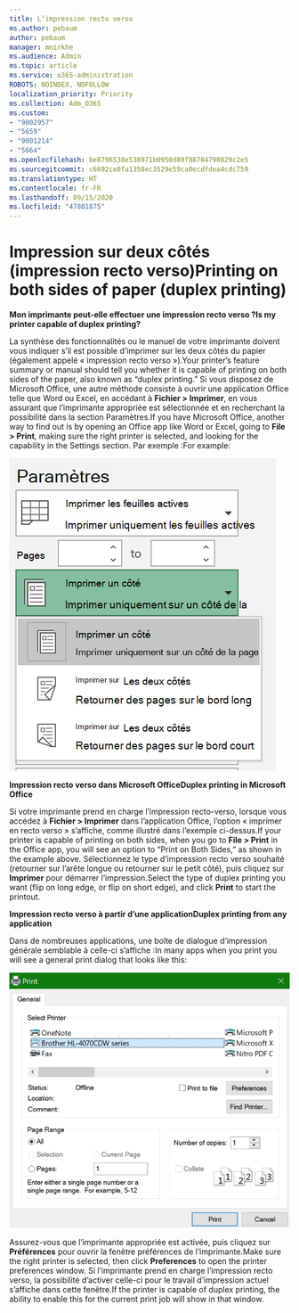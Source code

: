 ```yaml
---
title: L’impression recto verso
ms.author: pebaum
author: pebaum
manager: mnirkhe
ms.audience: Admin
ms.topic: article
ms.service: o365-administration
ROBOTS: NOINDEX, NOFOLLOW
localization_priority: Priority
ms.collection: Adm_O365
ms.custom:
- "9002957"
- "5659"
- "9001214"
- "5664"
ms.openlocfilehash: be8796538e538971b0950d89f88784790829c2e5
ms.sourcegitcommit: c6692ce0fa1358ec3529e59ca0ecdfdea4cdc759
ms.translationtype: HT
ms.contentlocale: fr-FR
ms.lasthandoff: 09/15/2020
ms.locfileid: "47801875"
---
```

# <a name="printing-on-both-sides-of-paper-duplex-printing"></a><span data-ttu-id="64250-102">Impression sur deux côtés (impression recto verso)</span><span class="sxs-lookup"><span data-stu-id="64250-102">Printing on both sides of paper (duplex printing)</span></span>

<span data-ttu-id="64250-103">**Mon imprimante peut-elle effectuer une impression recto verso ?**</span><span class="sxs-lookup"><span data-stu-id="64250-103">**Is my printer capable of duplex printing?**</span></span>

<span data-ttu-id="64250-104">La synthèse des fonctionnalités ou le manuel de votre imprimante doivent vous indiquer s’il est possible d’imprimer sur les deux côtés du papier (également appelé « impression recto verso »).</span><span class="sxs-lookup"><span data-stu-id="64250-104">Your printer’s feature summary or manual should tell you whether it is capable of printing on both sides of the paper, also known as “duplex printing.”</span></span> <span data-ttu-id="64250-105">Si vous disposez de Microsoft Office, une autre méthode consiste à ouvrir une application Office telle que Word ou Excel, en accédant à **Fichier > Imprimer**, en vous assurant que l’imprimante appropriée est sélectionnée et en recherchant la possibilité dans la section Paramètres.</span><span class="sxs-lookup"><span data-stu-id="64250-105">If you have Microsoft Office, another way to find out is by opening an Office app like Word or Excel, going to **File > Print**, making sure the right printer is selected, and looking for the capability in the Settings section.</span></span> <span data-ttu-id="64250-106">Par exemple :</span><span class="sxs-lookup"><span data-stu-id="64250-106">For example:</span></span> 

![Paramètres de l’imprimante](media/print-settings.png)

<span data-ttu-id="64250-108">**Impression recto verso dans Microsoft Office**</span><span class="sxs-lookup"><span data-stu-id="64250-108">**Duplex printing in Microsoft Office**</span></span>

<span data-ttu-id="64250-109">Si votre imprimante prend en charge l’impression recto-verso, lorsque vous accédez à **Fichier > Imprimer** dans l’application Office, l’option « imprimer en recto verso » s’affiche, comme illustré dans l’exemple ci-dessus.</span><span class="sxs-lookup"><span data-stu-id="64250-109">If your printer is capable of printing on both sides, when you go to **File > Print** in the Office app, you will see an option to “Print on Both Sides,” as shown in the example above.</span></span>  <span data-ttu-id="64250-110">Sélectionnez le type d’impression recto verso souhaité (retourner sur l’arête longue ou retourner sur le petit côté), puis cliquez sur **Imprimer** pour démarrer l’impression.</span><span class="sxs-lookup"><span data-stu-id="64250-110">Select the type of duplex printing you want (flip on long edge, or flip on short edge), and click **Print** to start the printout.</span></span>

<span data-ttu-id="64250-111">**Impression recto verso à partir d’une application**</span><span class="sxs-lookup"><span data-stu-id="64250-111">**Duplex printing from any application**</span></span>

<span data-ttu-id="64250-112">Dans de nombreuses applications, une boîte de dialogue d’impression générale semblable à celle-ci s’affiche :</span><span class="sxs-lookup"><span data-stu-id="64250-112">In many apps when you print you will see a general print dialog that looks like this:</span></span> 

![Boîte de dialogue Imprimer](media/print-dialog.png)

<span data-ttu-id="64250-114">Assurez-vous que l’imprimante appropriée est activée, puis cliquez sur **Préférences** pour ouvrir la fenêtre préférences de l’imprimante.</span><span class="sxs-lookup"><span data-stu-id="64250-114">Make sure the right printer is selected, then click **Preferences** to open the printer preferences window.</span></span> <span data-ttu-id="64250-115">Si l’imprimante prend en charge l’impression recto verso, la possibilité d’activer celle-ci pour le travail d’impression actuel s’affiche dans cette fenêtre.</span><span class="sxs-lookup"><span data-stu-id="64250-115">If the printer is capable of duplex printing, the ability to enable this for the current print job will show in that window.</span></span>
